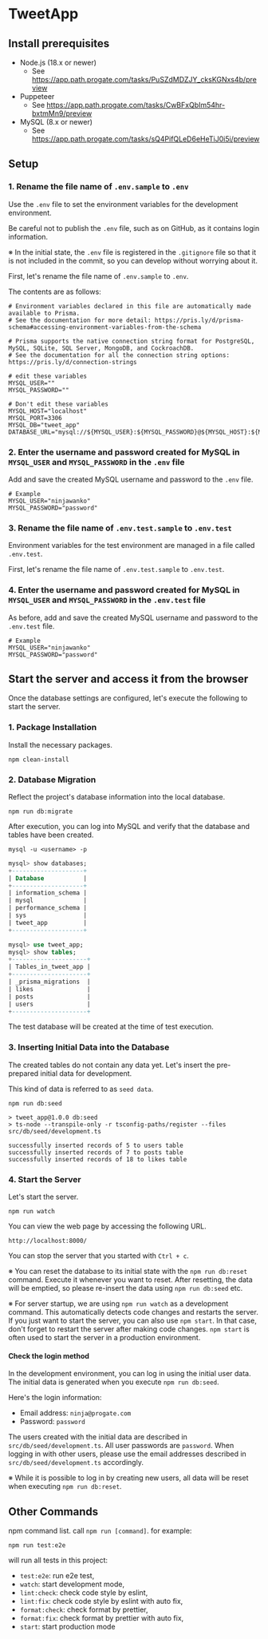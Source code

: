 # TweetApp

## Install prerequisites

- Node.js (18.x or newer)
  - See <https://app.path.progate.com/tasks/PuSZdMDZJY_cksKGNxs4b/preview>
- Puppeteer
  - See <https://app.path.progate.com/tasks/CwBFxQbIm54hr-bxtmMn9/preview>
- MySQL (8.x or newer)
  - See <https://app.path.progate.com/tasks/sQ4PifQLeD6eHeTiJ0i5i/preview>

## Setup

### 1. Rename the file name of `.env.sample` to `.env`

Use the `.env` file to set the environment variables for the development environment.

Be careful not to publish the `.env` file, such as on GitHub, as it contains login information.

※ In the initial state, the `.env` file is registered in the `.gitignore` file so that it is not included in the commit, so you can develop without worrying about it.

First, let's rename the file name of `.env.sample` to `.env`.

The contents are as follows:

```text
# Environment variables declared in this file are automatically made available to Prisma.
# See the documentation for more detail: https://pris.ly/d/prisma-schema#accessing-environment-variables-from-the-schema

# Prisma supports the native connection string format for PostgreSQL, MySQL, SQLite, SQL Server, MongoDB, and CockroachDB.
# See the documentation for all the connection string options: https://pris.ly/d/connection-strings

# edit these variables
MYSQL_USER=""
MYSQL_PASSWORD=""

# Don't edit these variables
MYSQL_HOST="localhost"
MYSQL_PORT=3306
MYSQL_DB="tweet_app"
DATABASE_URL="mysql://${MYSQL_USER}:${MYSQL_PASSWORD}@${MYSQL_HOST}:${MYSQL_PORT}/${MYSQL_DB}"
```

### 2. Enter the username and password created for MySQL in `MYSQL_USER` and `MYSQL_PASSWORD` in the `.env` file

Add and save the created MySQL username and password to the `.env` file.

```text
# Example
MYSQL_USER="ninjawanko"
MYSQL_PASSWORD="password"
```

### 3. Rename the file name of `.env.test.sample` to `.env.test`

Environment variables for the test environment are managed in a file called `.env.test`.

First, let's rename the file name of `.env.test.sample` to `.env.test`.

### 4. Enter the username and password created for MySQL in `MYSQL_USER` and `MYSQL_PASSWORD` in the `.env.test` file

As before, add and save the created MySQL username and password to the `.env.test` file.

```text
# Example
MYSQL_USER="ninjawanko"
MYSQL_PASSWORD="password"
```

## Start the server and access it from the browser

Once the database settings are configured, let's execute the following to start the server.

### 1. Package Installation

Install the necessary packages.

```terminal
npm clean-install
```

### 2. Database Migration

Reflect the project's database information into the local database.

```terminal
npm run db:migrate
```

After execution, you can log into MySQL and verify that the database and tables have been created.

```terminal
mysql -u <username> -p
```

```sql
mysql> show databases;
+--------------------+
| Database           |
+--------------------+
| information_schema |
| mysql              |
| performance_schema |
| sys                |
| tweet_app          |
+--------------------+
```

```sql
mysql> use tweet_app;
mysql> show tables;
+---------------------+
| Tables_in_tweet_app |
+---------------------+
| _prisma_migrations  |
| likes               |
| posts               |
| users               |
+---------------------+
```

The test database will be created at the time of test execution.

### 3. Inserting Initial Data into the Database

The created tables do not contain any data yet. Let's insert the pre-prepared initial data for development.

This kind of data is referred to as `seed data`.

```terminal
npm run db:seed

> tweet_app@1.0.0 db:seed
> ts-node --transpile-only -r tsconfig-paths/register --files src/db/seed/development.ts

successfully inserted records of 5 to users table
successfully inserted records of 7 to posts table
successfully inserted records of 18 to likes table
```

### 4. Start the Server

Let's start the server.

```terminal
npm run watch
```

You can view the web page by accessing the following URL.

`http://localhost:8000/`

You can stop the server that you started with `Ctrl + c`.

※ You can reset the database to its initial state with the `npm run db:reset` command. Execute it whenever you want to reset. After resetting, the data will be emptied, so please re-insert the data using `npm run db:seed` etc.

※ For server startup, we are using `npm run watch` as a development command. This automatically detects code changes and restarts the server. If you just want to start the server, you can also use `npm start`. In that case, don't forget to restart the server after making code changes. `npm start` is often used to start the server in a production environment.

#### Check the login method

In the development environment, you can log in using the initial user data. The initial data is generated when you execute `npm run db:seed`.

Here's the login information:

- Email address: `ninja@progate.com`
- Password: `password`

The users created with the initial data are described in `src/db/seed/development.ts`. All user passwords are `password`. When logging in with other users, please use the email addresses described in `src/db/seed/development.ts` accordingly.

※ While it is possible to log in by creating new users, all data will be reset when executing `npm run db:reset`.


## Other Commands

npm command list. call `npm run [command]`. for example:

```:console
npm run test:e2e
```

will run all tests in this project:

- `test:e2e`: run e2e test,
- `watch`: start development mode,
- `lint:check`: check code style by eslint,
- `lint:fix`: check code style by eslint with auto fix,
- `format:check`: check format by prettier,
- `format:fix`: check format by prettier with auto fix,
- `start`: start production mode
